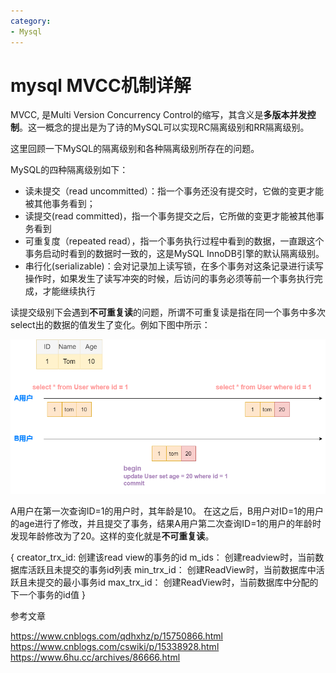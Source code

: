 ```yaml
---
category: 
- Mysql
---
```



# mysql MVCC机制详解

MVCC, 是Multi Version Concurrency Control的缩写，其含义是**多版本并发控制**。这一概念的提出是为了诗的MySQL可以实现RC隔离级别和RR隔离级别。

这里回顾一下MySQL的隔离级别和各种隔离级别所存在的问题。

MySQL的四种隔离级别如下：
- 读未提交（read uncommitted）：指一个事务还没有提交时，它做的变更才能被其他事务看到；
- 读提交(read committed)，指一个事务提交之后，它所做的变更才能被其他事务看到
- 可重复度（repeated read），指一个事务执行过程中看到的数据，一直跟这个事务启动时看到的数据时一致的，这是MySQL InnoDB引擎的默认隔离级别。
- 串行化(serializable)：会对记录加上读写锁，在多个事务对这条记录进行读写操作时，如果发生了读写冲突的时候，后访问的事务必须等前一个事务执行完成，才能继续执行


读提交级别下会遇到**不可重复读**的问题，所谓不可重复读是指在同一个事务中多次select出的数据的值发生了变化。例如下图中所示：

![mysql](https://raw.githubusercontent.com/zgjsxx/static-img-repo/main/blog/database/mysql/MVCC/read-uncommitted.png)

A用户在第一次查询ID=1的用户时，其年龄是10。 在这之后，B用户对ID=1的用户的age进行了修改，并且提交了事务，结果A用户第二次查询ID=1的用户的年龄时发现年龄修改为了20。这样的变化就是**不可重复读**。


{
    creator_trx_id: 创建该read view的事务的id
    m_ids： 创建readview时，当前数据库活跃且未提交的事务id列表
    min_trx_id： 创建ReadView时，当前数据库中活跃且未提交的最小事务id
    max_trx_id： 创建ReadView时，当前数据库中分配的下一个事务的id值
}

参考文章

https://www.cnblogs.com/qdhxhz/p/15750866.html
https://www.cnblogs.com/cswiki/p/15338928.html
https://www.6hu.cc/archives/86666.html